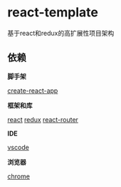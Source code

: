 # react-template

基于react和redux的高扩展性项目架构

## 依赖
**脚手架**

[create-react-app]()

**框架和库**

[react](http://facebook.github.io/react)
[redux](http://www.redux.js.org)
[react-router](http://www.github.com/ReactTraning/react-router)

**IDE**

[vscode](https://code.visualstudio.com/)

**浏览器**

[chrome](https://www.google.cn/chrome/browser/desktop/index.html)

